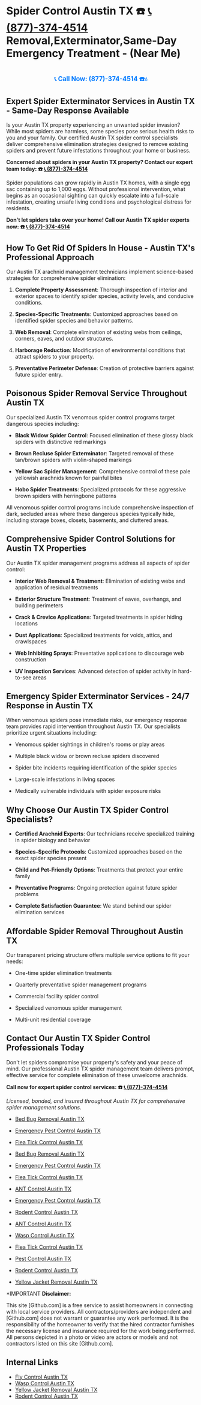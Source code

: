 # Spider Control Austin TX ☎️ [📞 (877)-374-4514](https://pest-control-4514.netlify.app) Removal,Exterminator,Same-Day Emergency Treatment - (Near Me)
# 

<p align="center" style="font-size: 1.2em; font-weight: bold; margin: 20px 0;">
  <a href="https://pest-control-4514.netlify.app" target="_blank" style="color: #007BFF; text-decoration: none;">📞 Call Now: (877)-374-4514 ☎️💧</a>
</p>

## Expert Spider Exterminator Services in Austin TX - Same-Day Response Available

Is your Austin TX property experiencing an unwanted spider invasion? While most spiders are harmless, some species pose serious health risks to you and your family. Our certified Austin TX spider control specialists deliver comprehensive elimination strategies designed to remove existing spiders and prevent future infestations throughout your home or business.

**Concerned about spiders in your Austin TX property? Contact our expert team today: ☎️ [📞 (877)-374-4514](https://pest-control-4514.netlify.app)**

Spider populations can grow rapidly in Austin TX homes, with a single egg sac containing up to 1,000 eggs. Without professional intervention, what begins as an occasional sighting can quickly escalate into a full-scale infestation, creating unsafe living conditions and psychological distress for residents.

**Don't let spiders take over your home! Call our Austin TX spider experts now: ☎️ [📞 (877)-374-4514](https://pest-control-4514.netlify.app)**

## How To Get Rid Of Spiders In House - Austin TX's Professional Approach

Our Austin TX arachnid management technicians implement science-based strategies for comprehensive spider elimination:

1. **Complete Property Assessment**: Thorough inspection of interior and exterior spaces to identify spider species, activity levels, and conducive conditions.

2. **Species-Specific Treatments**: Customized approaches based on identified spider species and behavior patterns.

3. **Web Removal**: Complete elimination of existing webs from ceilings, corners, eaves, and outdoor structures.

4. **Harborage Reduction**: Modification of environmental conditions that attract spiders to your property.

5. **Preventative Perimeter Defense**: Creation of protective barriers against future spider entry.

## Poisonous Spider Removal Service Throughout Austin TX

Our specialized Austin TX venomous spider control programs target dangerous species including:

- **Black Widow Spider Control**: Focused elimination of these glossy black spiders with distinctive red markings

- **Brown Recluse Spider Exterminator**: Targeted removal of these tan/brown spiders with violin-shaped markings

- **Yellow Sac Spider Management**: Comprehensive control of these pale yellowish arachnids known for painful bites

- **Hobo Spider Treatments**: Specialized protocols for these aggressive brown spiders with herringbone patterns

All venomous spider control programs include comprehensive inspection of dark, secluded areas where these dangerous species typically hide, including storage boxes, closets, basements, and cluttered areas.

## Comprehensive Spider Control Solutions for Austin TX Properties

Our Austin TX spider management programs address all aspects of spider control:

- **Interior Web Removal & Treatment**: Elimination of existing webs and application of residual treatments

- **Exterior Structure Treatment**: Treatment of eaves, overhangs, and building perimeters

- **Crack & Crevice Applications**: Targeted treatments in spider hiding locations

- **Dust Applications**: Specialized treatments for voids, attics, and crawlspaces

- **Web Inhibiting Sprays**: Preventative applications to discourage web construction

- **UV Inspection Services**: Advanced detection of spider activity in hard-to-see areas

## Emergency Spider Exterminator Services - 24/7 Response in Austin TX

When venomous spiders pose immediate risks, our emergency response team provides rapid intervention throughout Austin TX. Our specialists prioritize urgent situations including:

- Venomous spider sightings in children's rooms or play areas

- Multiple black widow or brown recluse spiders discovered

- Spider bite incidents requiring identification of the spider species

- Large-scale infestations in living spaces

- Medically vulnerable individuals with spider exposure risks

## Why Choose Our Austin TX Spider Control Specialists?

- **Certified Arachnid Experts**: Our technicians receive specialized training in spider biology and behavior

- **Species-Specific Protocols**: Customized approaches based on the exact spider species present

- **Child and Pet-Friendly Options**: Treatments that protect your entire family

- **Preventative Programs**: Ongoing protection against future spider problems

- **Complete Satisfaction Guarantee**: We stand behind our spider elimination services

## Affordable Spider Removal Throughout Austin TX

Our transparent pricing structure offers multiple service options to fit your needs:

- One-time spider elimination treatments

- Quarterly preventative spider management programs

- Commercial facility spider control

- Specialized venomous spider management

- Multi-unit residential coverage

## Contact Our Austin TX Spider Control Professionals Today

Don't let spiders compromise your property's safety and your peace of mind. Our professional Austin TX spider management team delivers prompt, effective service for complete elimination of these unwelcome arachnids.

**Call now for expert spider control services: ☎️ [📞 (877)-374-4514](https://pest-control-4514.netlify.app)**

*Licensed, bonded, and insured throughout Austin TX for comprehensive spider management solutions.*


- [Bed Bug Removal Austin TX](https://github.com/allyoucaneatsushiin/plumbing-texas/blob/main/Bed-Bug-Removal-Austin-TX-877-374-4514-Exterminator-Same-Day-Emergency-Treatment-Near-Me.md)
- [Emergency Pest Control Austin TX](https://github.com/allyoucaneatsushiin/plumbing-texas/blob/main/Emergency-Pest-Control-Austin-TX-877-374-4514-24-7-Fast-Response-Near-Me.md)
- [Flea Tick Control Austin TX](https://github.com/allyoucaneatsushiin/plumbing-texas/blob/main/Flea-Tick-Control-Austin-TX-877-374-4514-Removal-Exterminator-Same-Day-Emergency-Treatment-Near-Me.md)


- [Bed Bug Removal Austin TX](https://github.com/allyoucaneatsushiin/plumbing-texas/blob/main/Bed-Bug-Removal-Austin-TX-877-374-4514-Exterminator-Same-Day-Emergency-Treatment-Near-Me.md)
- [Emergency Pest Control Austin TX](https://github.com/allyoucaneatsushiin/plumbing-texas/blob/main/Emergency-Pest-Control-Austin-TX-877-374-4514-24-7-Fast-Response-Near-Me.md)
- [Flea Tick Control Austin TX](https://github.com/allyoucaneatsushiin/plumbing-texas/blob/main/Flea-Tick-Control-Austin-TX-877-374-4514-Removal-Exterminator-Same-Day-Emergency-Treatment-Near-Me.md)


- [ANT Control Austin TX](https://github.com/allyoucaneatsushiin/plumbing-texas/blob/main/ANT-Control-Austin-TX-877-374-4514-Prevention-Extermination-Same-Day-Emergency-Treatment-Near-Me.md)
- [Emergency Pest Control Austin TX](https://github.com/allyoucaneatsushiin/plumbing-texas/blob/main/Emergency-Pest-Control-Austin-TX-877-374-4514-24-7-Fast-Response-Near-Me.md)
- [Rodent Control Austin TX](https://github.com/allyoucaneatsushiin/plumbing-texas/blob/main/Rodent-Control-Austin-TX-877-374-4514-Rat-Removal-Exterminator-Same-Day-Emergency-Treatment-Near-Me.md)


- [ANT Control Austin TX](https://github.com/allyoucaneatsushiin/plumbing-texas/blob/main/ANT-Control-Austin-TX-877-374-4514-Prevention-Extermination-Same-Day-Emergency-Treatment-Near-Me.md)
- [Wasp Control Austin TX](https://github.com/allyoucaneatsushiin/plumbing-texas/blob/main/Wasp-Control-Austin-TX-877-374-4514-Removal-Exterminator-Same-Day-Emergency-Treatment-Near-Me.md)
- [Flea Tick Control Austin TX](https://github.com/allyoucaneatsushiin/plumbing-texas/blob/main/Flea-Tick-Control-Austin-TX-877-374-4514-Removal-Exterminator-Same-Day-Emergency-Treatment-Near-Me.md)


- [Pest Control Austin TX](https://github.com/allyoucaneatsushiin/plumbing-texas/blob/main/Pest-Control-Austin-TX-877-374-4514-Exterminator-Same-Day-Emergency-Treatment-Near-Me.md)
- [Rodent Control Austin TX](https://github.com/allyoucaneatsushiin/plumbing-texas/blob/main/Rodent-Control-Austin-TX-877-374-4514-Rat-Removal-Exterminator-Same-Day-Emergency-Treatment-Near-Me.md)
- [Yellow Jacket Removal Austin TX](https://github.com/allyoucaneatsushiin/plumbing-texas/blob/main/Yellow-Jacket-Removal-Austin-TX-877-374-4514-Exterminator-Same-Day-Emergency-Treatment-Near-Me.md)


*IMPORTANT **Disclaimer:**  

This site [Github.com] is a free service to assist homeowners in connecting with local service providers. All contractors/providers are independent and [Github.com] does not warrant or guarantee any work performed. It is the responsibility of the homeowner to verify that the hired contractor furnishes the necessary license and insurance required for the work being performed. All persons depicted in a photo or video are actors or models and not contractors listed on this site [Github.com].


## Internal Links
- [Fly Control Austin TX](https://github.com/allyoucaneatsushiin/plumbing-texas/blob/main/Fly-Control-Austin-TX-877-374-4514-Prevention-Same-Day-Emergency-Treatment-Near-Me.md)
- [Wasp Control Austin TX](https://github.com/allyoucaneatsushiin/plumbing-texas/blob/main/Wasp-Control-Austin-TX-877-374-4514-Removal-Exterminator-Same-Day-Emergency-Treatment-Near-Me.md)
- [Yellow Jacket Removal Austin TX](https://github.com/allyoucaneatsushiin/plumbing-texas/blob/main/Yellow-Jacket-Removal-Austin-TX-877-374-4514-Exterminator-Same-Day-Emergency-Treatment-Near-Me.md)
- [Rodent Control Austin TX](https://github.com/allyoucaneatsushiin/plumbing-texas/blob/main/Rodent-Control-Austin-TX-877-374-4514-Rat-Removal-Exterminator-Same-Day-Emergency-Treatment-Near-Me.md)
